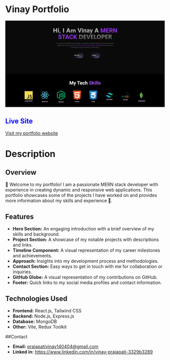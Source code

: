 # Vinay Portfolio
![Vinay Portfolio](client/src/assets/portfolio.png)

## <span style="color: blue;">Live Site</span>

[Visit my portfolio website](https://portfolio-prajapati.onrender.com)

# Description
## Overview

🌟 Welcome to my portfolio! I am a passionate MERN stack developer with experience in creating dynamic and responsive web applications. This portfolio showcases some of the projects I have worked on and provides more information about my skills and experience 🚀.

## Features

- **Hero Section:** An engaging introduction with a brief overview of my skills and background.
- **Project Section:** A showcase of my notable projects with descriptions and links.
- **Timeline Component:** A visual representation of my career milestones and achievements.
- **Approach:** Insights into my development process and methodologies.
- **Contact Section:** Easy ways to get in touch with me for collaboration or inquiries.
- **GitHub Globe:** A visual representation of my contributions on GitHub.
- **Footer:** Quick links to my social media profiles and contact information.

## Technologies Used

- **Frontend:** React.js, Tailwind CSS
- **Backend:** Node.js, Express.js
- **Database:** MongoDB
- **Other:** Vite, Redux Toolkit

##Contact
- **Email:** prajapativinay140404@gmail.com
- **Linked in:** https://www.linkedin.com/in/vinay-prajapati-3329b3289



